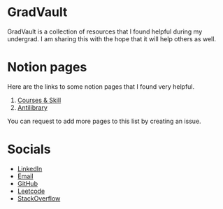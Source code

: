# GradVault

GradVault is a collection of resources that I found helpful during my undergrad. I am sharing this with the hope that it will help others as well.

# Notion pages

Here are the links to some notion pages that I found very helpful.

1. [Courses & Skill](https://handsomely-family-9c4.notion.site/4d94e7b1a3ef4380b3bc64b4013a16a0?v=fedcf071ebc2487db3fda48d1810692c&pvs=4)
2. [Antilibrary](https://handsomely-family-9c4.notion.site/c667c6b8f8054e81b62e267a8eb3b4db?v=0326c50e883647f28f1f3ae4fc2de40f&pvs=4)

You can request to add more pages to this list by creating an issue.

# Socials

- [LinkedIn](https://www.linkedin.com/in/meesumaliqazalbash/)
- [Email](mailto:meesumqazalbash@gmail.com)
- [GitHub](www.github.com/Qazalbash)
- [Leetcode](https://leetcode.com/u/qazalbash/)
- [StackOverflow](https://stackoverflow.com/users/14699637/grad-f)
